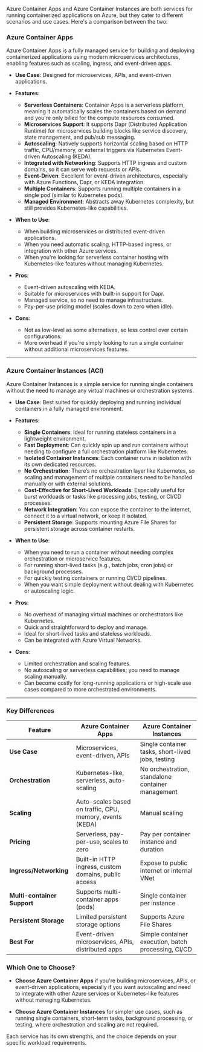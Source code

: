 Azure Container Apps and Azure Container Instances are both services for running containerized applications on Azure, but they cater to different scenarios and use cases. Here's a comparison between the two:

### **Azure Container Apps**
Azure Container Apps is a fully managed service for building and deploying containerized applications using modern microservices architectures, enabling features such as scaling, ingress, and event-driven apps.

- **Use Case**: Designed for microservices, APIs, and event-driven applications.
- **Features**:
  - **Serverless Containers**: Container Apps is a serverless platform, meaning it automatically scales the containers based on demand and you're only billed for the compute resources consumed.
  - **Microservices Support**: It supports Dapr (Distributed Application Runtime) for microservices building blocks like service discovery, state management, and pub/sub messaging.
  - **Autoscaling**: Natively supports horizontal scaling based on HTTP traffic, CPU/memory, or external triggers via Kubernetes Event-driven Autoscaling (KEDA).
  - **Integrated with Networking**: Supports HTTP ingress and custom domains, so it can serve web requests or APIs.
  - **Event-Driven**: Excellent for event-driven architectures, especially with Azure Functions, Dapr, or KEDA integration.
  - **Multiple Containers**: Supports running multiple containers in a single pod (similar to Kubernetes pods).
  - **Managed Environment**: Abstracts away Kubernetes complexity, but still provides Kubernetes-like capabilities.

- **When to Use**:
  - When building microservices or distributed event-driven applications.
  - When you need automatic scaling, HTTP-based ingress, or integration with other Azure services.
  - When you're looking for serverless container hosting with Kubernetes-like features without managing Kubernetes.

- **Pros**:
  - Event-driven autoscaling with KEDA.
  - Suitable for microservices with built-in support for Dapr.
  - Managed service, so no need to manage infrastructure.
  - Pay-per-use pricing model (scales down to zero when idle).

- **Cons**:
  - Not as low-level as some alternatives, so less control over certain configurations.
  - More overhead if you're simply looking to run a single container without additional microservices features.

---

### **Azure Container Instances (ACI)**
Azure Container Instances is a simple service for running single containers without the need to manage any virtual machines or orchestration systems.

- **Use Case**: Best suited for quickly deploying and running individual containers in a fully managed environment.
- **Features**:
  - **Single Containers**: Ideal for running stateless containers in a lightweight environment.
  - **Fast Deployment**: Can quickly spin up and run containers without needing to configure a full orchestration platform like Kubernetes.
  - **Isolated Container Instances**: Each container runs in isolation with its own dedicated resources.
  - **No Orchestration**: There’s no orchestration layer like Kubernetes, so scaling and management of multiple containers need to be handled manually or with external solutions.
  - **Cost-Effective for Short-Lived Workloads**: Especially useful for burst workloads or tasks like processing jobs, testing, or CI/CD processes.
  - **Network Integration**: You can expose the container to the internet, connect it to a virtual network, or keep it isolated.
  - **Persistent Storage**: Supports mounting Azure File Shares for persistent storage across container restarts.

- **When to Use**:
  - When you need to run a container without needing complex orchestration or microservice features.
  - For running short-lived tasks (e.g., batch jobs, cron jobs) or background processes.
  - For quickly testing containers or running CI/CD pipelines.
  - When you want simple deployment without dealing with Kubernetes or autoscaling logic.

- **Pros**:
  - No overhead of managing virtual machines or orchestrators like Kubernetes.
  - Quick and straightforward to deploy and manage.
  - Ideal for short-lived tasks and stateless workloads.
  - Can be integrated with Azure Virtual Networks.

- **Cons**:
  - Limited orchestration and scaling features.
  - No autoscaling or serverless capabilities; you need to manage scaling manually.
  - Can become costly for long-running applications or high-scale use cases compared to more orchestrated environments.

---

### **Key Differences**

| **Feature**               | **Azure Container Apps**                                   | **Azure Container Instances**                      |
|---------------------------|------------------------------------------------------------|----------------------------------------------------|
| **Use Case**               | Microservices, event-driven, APIs                          | Single container tasks, short-lived jobs, testing  |
| **Orchestration**          | Kubernetes-like, serverless, auto-scaling                  | No orchestration, standalone container management  |
| **Scaling**                | Auto-scales based on traffic, CPU, memory, events (KEDA)   | Manual scaling                                     |
| **Pricing**                | Serverless, pay-per-use, scales to zero                    | Pay per container instance and duration            |
| **Ingress/Networking**     | Built-in HTTP ingress, custom domains, public access       | Expose to public internet or internal VNet         |
| **Multi-container Support**| Supports multi-container apps (pods)                      | Single container per instance                      |
| **Persistent Storage**     | Limited persistent storage options                         | Supports Azure File Shares                         |
| **Best For**               | Event-driven microservices, APIs, distributed apps         | Simple container execution, batch processing, CI/CD|

### **Which One to Choose?**
- **Choose Azure Container Apps** if you're building microservices, APIs, or event-driven applications, especially if you want autoscaling and need to integrate with other Azure services or Kubernetes-like features without managing Kubernetes.
  
- **Choose Azure Container Instances** for simpler use cases, such as running single containers, short-term tasks, background processing, or testing, where orchestration and scaling are not required.

Each service has its own strengths, and the choice depends on your specific workload requirements.